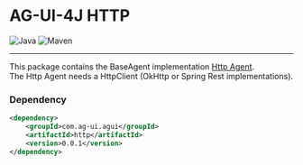 # AG-UI-4J HTTP

![Java](https://img.shields.io/badge/Java-17-orange?logo=openjdk&logoColor=white)
![Maven](https://img.shields.io/badge/Maven-0.0.1-C71A36?logo=apachemaven&logoColor=white)

---

This package contains the BaseAgent implementation [Http Agent](./src/main/java/com/agui/http/HttpAgent.java).
<br />
The Http Agent needs a HttpClient (OkHttp or Spring Rest implementations).

### Dependency

```xml
<dependency>
    <groupId>com.ag-ui.agui</groupId>
    <artifactId>http</artifactId>
    <version>0.0.1</version>
</dependency>
```